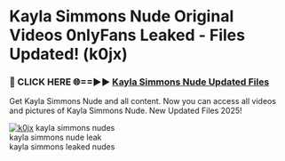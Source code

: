 # Kayla Simmons Nude Original Videos 0nlyFans Leaked - Files Updated! (k0jx)

<h3>🔴 CLICK HERE 🌐==►► <a href="https://tinyurl.com/52m3yx9h" rel="nofollow">Kayla Simmons Nude Updated Files</a></h3>

Get Kayla Simmons Nude and all content. Now you can access all videos and pictures of Kayla Simmons Nude. New Updated Files 2025!

[![k0jx](https://i.imgur.com/TnHtlc8.gif)](https://tinyurl.com/52m3yx9h)
kayla simmons nudes<br>
kayla simmons nude leak<br>
kayla simmons leaked nudes